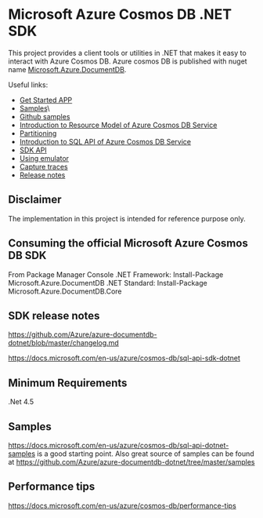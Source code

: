 # Microsoft Azure Cosmos DB .NET SDK
This project provides a client tools or utilities in .NET that makes it easy to interact with Azure Cosmos DB. Azure cosmos DB is published with nuget name [Microsoft.Azure.DocumentDB](https://www.nuget.org/packages/Microsoft.Azure.DocumentDB/). 

Useful links:
- [Get Started APP](https://docs.microsoft.com/en-us/azure/cosmos-db/sql-api-get-started)
- [Samples](https://docs.microsoft.com/en-us/azure/cosmos-db/sql-api-dotnet-samples)\
- [Github samples](https://github.com/Azure/azure-documentdb-dotnet/tree/master/samples)
- [Introduction to Resource Model of Azure Cosmos DB Service]( https://docs.microsoft.com/en-us/azure/cosmos-db/sql-api-resources)
- [Partitioning](https://docs.microsoft.com/en-us/azure/cosmos-db/partition-data)
- [Introduction to SQL API of Azure Cosmos DB Service](https://docs.microsoft.com/en-us/azure/cosmos-db/sql-api-sql-query)
- [SDK API](https://docs.microsoft.com/en-us/dotnet/api/overview/azure/cosmosdb?view=azure-dotnet)
- [Using emulator](https://github.com/Azure/azure-documentdb-dotnet/blob/master/docs/documentdb-nosql-local-emulator.md)
- [Capture traces](https://github.com/Azure/azure-documentdb-dotnet/blob/master/docs/documentdb-sdk_capture_etl.md)
- [Release notes](https://github.com/Azure/azure-documentdb-dotnet/blob/master/changelog.md)

## Disclaimer
The implementation in this project is intended for reference purpose only.

## Consuming the official Microsoft Azure Cosmos DB SDK
From Package Manager Console
    .NET Framework: Install-Package Microsoft.Azure.DocumentDB
    .NET Standard: Install-Package Microsoft.Azure.DocumentDB.Core
   
## SDK release notes
https://github.com/Azure/azure-documentdb-dotnet/blob/master/changelog.md 

https://docs.microsoft.com/en-us/azure/cosmos-db/sql-api-sdk-dotnet

## Minimum Requirements
.Net 4.5

## Samples
https://docs.microsoft.com/en-us/azure/cosmos-db/sql-api-dotnet-samples is a good starting point.
Also great source of samples can be found at https://github.com/Azure/azure-documentdb-dotnet/tree/master/samples

## Performance tips
https://docs.microsoft.com/en-us/azure/cosmos-db/performance-tips
